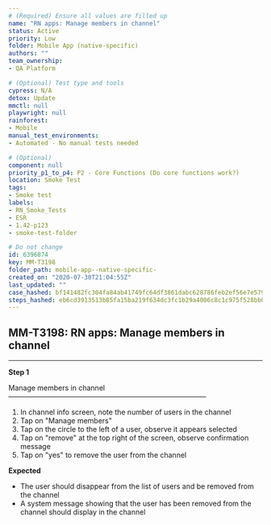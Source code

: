 ```yaml
---
# (Required) Ensure all values are filled up
name: "RN apps: Manage members in channel"
status: Active
priority: Low
folder: Mobile App (native-specific)
authors: ""
team_ownership: 
- QA Platform

# (Optional) Test type and tools
cypress: N/A
detox: Update
mmctl: null
playwright: null
rainforest: 
- Mobile
manual_test_environments: 
- Automated - No manual tests needed

# (Optional)
component: null
priority_p1_to_p4: P2 - Core Functions (Do core functions work?)
location: Smoke Test
tags: 
- Smoke test
labels: 
- RN_Smoke_Tests
- ESR
- 1.42-p123
- smoke-test-folder

# Do not change
id: 6396874
key: MM-T3198
folder_path: mobile-app--native-specific-
created_on: "2020-07-30T21:04:55Z"
last_updated: ""
case_hashed: bf141482fc304fa84ab41749fc64df3861dabc628786feb2ef56e7e579724fce831d1b1df690ca95d25d1b8d73163ba7
steps_hashed: eb6cd3913513b85fa15ba219f634dc3fc1b29a4006c8c1c975f528bb058c4b56890aad14bc35744c2b97e214eaca788e
---
```


## MM-T3198: RN apps: Manage members in channel

---

**Step 1**

Manage members in channel\
————————————————————————————

1. In channel info screen, note the number of users in the channel
2. Tap on "Manage members"
3. Tap on the circle to the left of a user, observe it appears selected
4. Tap on "remove" at the top right of the screen, observe confirmation message
5. Tap on "yes" to remove the user from the channel

**Expected**

- The user should disappear from the list of users and be removed from the channel
- A system message showing that the user has been removed from the channel should display in the channel
